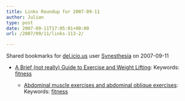 ```yaml
---
title: Links Roundup for 2007-09-11
author: Julian
type: post
date: 2007-09-11T17:05:01+00:00
url: /2007/09/11/links-113-2/

---
```

Shared bookmarks for [del.icio.us][1] user  [Synesthesia][2] on 2007-09-11

  * [A Brief (not really) Guide to Exercise and Weight Lifting][3]: 
    Keywords: [fitness][4]</li> 
    
      * [Abdominal muscle exercises and abdominal oblique exercises][5]: 
        Keywords: [fitness][4]</li> </ul>

 [1]: https://del.icio.us/
 [2]: https://del.icio.us/synesthesia
 [3]: https://episteme.arstechnica.com/eve/forums/a/tpc/f/34709834/m/318005969731/p/1 "https://episteme.arstechnica.com/eve/forums/a/tpc/f/34709834/m/318005969731/p/1"
 [4]: https://del.icio.us/synesthesia/fitness
 [5]: https://www.netfit.co.uk/abdominals-web-site.htm "https://www.netfit.co.uk/abdominals-web-site.htm"